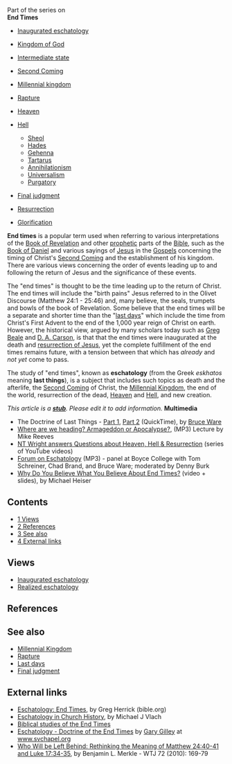 Part of the series on  
****End Times****
-   [Inaugurated eschatology](Inaugurated_eschatology "Inaugurated eschatology")
-   [Kingdom of God](Kingdom_of_God "Kingdom of God")
-   [Intermediate state](Intermediate_state "Intermediate state")
-   [Second Coming](Second_Coming "Second Coming")
-   [Millennial kingdom](Millennial_kingdom "Millennial kingdom")
-   [Rapture](Rapture "Rapture")
-   [Heaven](Heaven "Heaven")
-   [Hell](Hell "Hell")
    -   [Sheol](Sheol "Sheol")
    -   [Hades](Hades "Hades")
    -   [Gehenna](Gehenna "Gehenna")
    -   [Tartarus](Tartarus "Tartarus")
    -   [Annihilationism](Annihilationism "Annihilationism")
    -   [Universalism](Universalism "Universalism")
    -   [Purgatory](Purgatory "Purgatory")

-   [Final judgment](Final_judgment "Final judgment")
-   [Resurrection](Resurrection "Resurrection")
-   [Glorification](Glorification "Glorification")

**End times** is a popular term used when referring to various
interpretations of the
[Book of Revelation](Book_of_Revelation "Book of Revelation") and
other [prophetic](Prophecy "Prophecy") parts of the
[Bible](Bible "Bible"), such as the
[Book of Daniel](Book_of_Daniel "Book of Daniel") and various
sayings of [Jesus](Jesus "Jesus") in the
[Gospels](New_Testament#The_Gospels "New Testament") concerning the
timing of Christ's [Second Coming](Second_Coming "Second Coming")
and the establishment of his kingdom. There are various views
concerning the order of events leading up to and following the
return of Jesus and the significance of these events.

The "end times" is thought to be the time leading up to the return
of Christ. The end times will include the "birth pains" Jesus
referred to in the Olivet Discourse (Matthew 24:1 - 25:46) and,
many believe, the seals, trumpets and bowls of the book of
Revelation. Some believe that the end times will be a separate and
shorter time than the "[last days](Last_days "Last days")" which
include the time from Christ's First Advent to the end of the 1,000
year reign of Christ on earth. However, the historical view, argued
by many scholars today such as
[Greg Beale](Greg_Beale "Greg Beale") and
[D. A. Carson](D._A._Carson "D. A. Carson"), is that that the end
times were inaugurated at the death and
[resurrection of Jesus](Resurrection_of_Jesus "Resurrection of Jesus"),
yet the complete fulfillment of the end times remains future, with
a tension between that which has *already* and *not yet* come to
pass.

The study of "end times", known as **eschatology** (from the Greek
*eskhatos* meaning **last things**), is a subject that includes
such topics as death and the afterlife, the
[Second Coming](Second_Coming "Second Coming") of Christ, the
[Millennial Kingdom](Millennial_Kingdom "Millennial Kingdom"), the
end of the world, resurrection of the dead,
[Heaven](Heaven "Heaven") and [Hell](Hell "Hell"), and new
creation.

*This article is a **[stub](http://www.theopedia.com/Category:Theopedia_stubs "Category:Theopedia stubs")**. Please edit it to add information.*
**Multimedia**

-   The Doctrine of Last Things -
    [Part 1](http://www.biblicaltraining.org/audio/TH504/theology_2_26_QT-high.mov),
    [Part 2](http://www.biblicaltraining.org/audio/TH504/theology_2_27_QT-high.mov)
    (QuickTime), by [Bruce Ware](Bruce_Ware "Bruce Ware")
-   [Where are we heading? Armageddon or Apocalypse?](http://theologynetwork.org/christian-beliefs/creation-and-new-creation/where-are-we-heading-armageddon-or-apocalypse.htm),
    (MP3) Lecture by Mike Reeves
-   [NT Wright answers Questions about Heaven, Hell & Resurrection](http://www.youtube.com/view_play_list?p=D966D6224EA97F83)
    (series of YouTube videos)
-   [Forum on Eschatology](http://www.boycecollege.com/2009/09/23/panel-tribulation-and-millennium-a-theology-forum-on-eschatology/)
    (MP3) - panel at Boyce College with Tom Schreiner, Chad Brand, and
    Bruce Ware; moderated by Denny Burk
-   [Why Do You Believe What You Believe About End Times?](http://www.gracebellingham.org/index.php?option=com_content&view=article&id=70&Itemid=41)
    (video + slides), by Michael Heiser

## Contents

-   [1 Views](#Views)
-   [2 References](#References)
-   [3 See also](#See_also)
-   [4 External links](#External_links)



## Views

-   [Inaugurated eschatology](Inaugurated_eschatology "Inaugurated eschatology")
-   [Realized eschatology](index.php?title=Realized_eschatology&action=edit&redlink=1 "Realized eschatology (page does not exist)")

## References



## See also

-   [Millennial Kingdom](Millennial_Kingdom "Millennial Kingdom")
-   [Rapture](Rapture "Rapture")
-   [Last days](Last_days "Last days")
-   [Final judgment](Final_judgment "Final judgment")

## External links

-   [Eschatology: End Times](http://www.bible.org/page.asp?page_id=732),
    by Greg Herrick (bible.org)
-   [Eschatology in Church History](http://www.theologicalstudies.citymax.com/page/page/1572935.htm),
    by Michael J Vlach
-   [Biblical studies of the End Times](http://www.lastdaysmystery.info)
-   [Eschatology - Doctrine of the End Times](http://www.svchapel.org/Assets/Docs/TheologyLessons/eschatology.pdf)
    by [Gary Gilley](Gary_Gilley "Gary Gilley") at www.svchapel.org
-   [Who Will be Left Behind: Rethinking the Meaning of Matthew 24:40-41 and Luke 17:34-35](http://www.michaelsheiser.com/TheNakedBible/Who%20will%20be%20Left%20Behind%20Rethinking%20Matt%2024%20WTJ.pdf),
    by Benjamin L. Merkle - WTJ 72 (2010): 169-79



